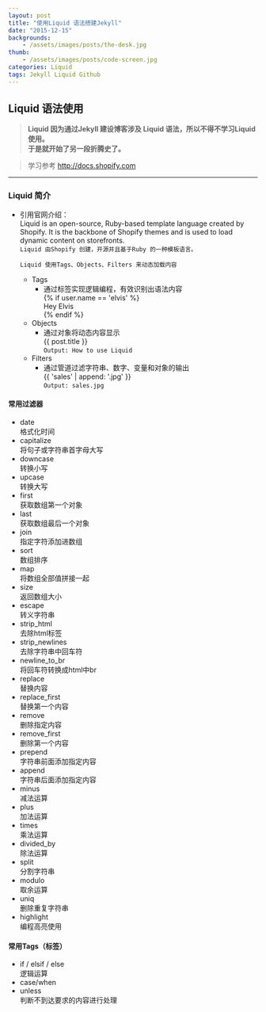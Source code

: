 ```yaml
---
layout: post
title: "使用Liquid 语法搭建Jekyll"
date: "2015-12-15"
backgrounds:
    - /assets/images/posts/the-desk.jpg
thumb: 
    - /assets/images/posts/code-screen.jpg
categories: Liquid
tags: Jekyll Liquid Github
---
```


## Liquid 语法使用


> **Liquid 因为通过Jekyll 建设博客涉及 Liquid 语法，所以不得不学习Liquid 使用。  
	于是就开始了另一段折腾史了。**

> 学习参考 http://docs.shopify.com 

----

### Liquid 简介

- 引用官网介绍：  
	Liquid is an open-source, Ruby-based template language created by Shopify. It is the backbone of Shopify themes and is used to load dynamic content on storefronts.  
	`Liquid 由Shopify 创建，开源并且基于Ruby 的一种模板语言。`

	`Liquid 使用Tags、Objects、Filters 来动态加载内容`

	- Tags
		* 通过标签实现逻辑编程，有效识别出语法内容  
		  &#123;% if user.name == 'elvis' %&#125;  
		    Hey Elvis  
		  &#123;% endif %}
	- Objects
		* 通过对象将动态内容显示  
		  &#123;{ post.title }}  
		  `Output: How to use Liquid`
	- Filters
		* 通过管道过滤字符串、数字、变量和对象的输出  
		  &#123;{ 'sales' | append: '.jpg' }}  
		  `Output: sales.jpg`

#### 常用过滤器
- date  
	格式化时间
- capitalize  
	将句子或字符串首字母大写
- downcase  
	转换小写
- upcase  
	转换大写
- first  
	获取数组第一个对象
- last  
	获取数组最后一个对象
- join  
	指定字符添加进数组
- sort  
	数组排序
- map  
	将数组全部值拼接一起
- size  
	返回数组大小
- escape  
	转义字符串
- strip_html  
	去除html标签
- strip_newlines  
	去除字符串中回车符
- newline_to_br  
	将回车符转换成html中br
- replace  
	替换内容
- replace_first  
	替换第一个内容
- remove  
	删除指定内容
- remove_first  
	删除第一个内容
- prepend  
	字符串前面添加指定内容
- append  
	字符串后面添加指定内容
- minus  
	减法运算
- plus  
	加法运算
- times  
	乘法运算
- divided_by  
	除法运算
- split  
	分割字符串
- modulo  
	取余运算
- uniq  
	删除重复字符串
- highlight  
	编程高亮使用

#### 常用Tags（标签）
- if / elsif / else  
	逻辑运算
- case/when  
- unless  
	判断不到达要求的内容进行处理
